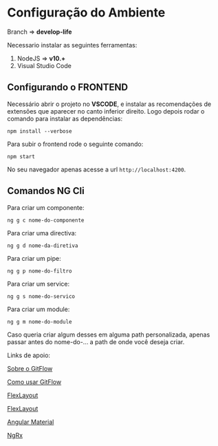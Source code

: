 # Configuração do Ambiente

Branch => **develop-life**

Necessario instalar as seguintes ferramentas:

1. NodeJS => **v10.+**
2. Visual Studio Code

## Configurando o FRONTEND

Necessário abrir o projeto no **VSCODE**, e instalar as recomendações de extensões que aparecer no canto inferior direito. Logo depois rodar o comando para instalar as dependências:

```
npm install --verbose
```

Para subir o frontend rode o seguinte comando:

```
npm start
```

No seu navegador apenas acesse a url `http://localhost:4200`.

## Comandos NG Cli

Para criar um componente:

```
ng g c nome-do-componente
```

Para criar uma directiva:

```
ng g d nome-da-diretiva
```

Para criar um pipe:

```
ng g p nome-do-filtro
```

Para criar um service:

```
ng g s nome-do-servico
```

Para criar um module:

```
ng g m nome-do-module
```

Caso queria criar algum desses em alguma path personalizada, apenas passar antes do nome-do-... a path de onde você deseja criar.

Links de apoio:

[Sobre o GitFlow](https://www.atlassian.com/br/git/tutorials/comparing-workflows/gitflow-workflow)

[Como usar GitFlow](https://medium.com/trainingcenter/utilizando-o-fluxo-git-flow-e63d5e0d5e04)

[FlexLayout](https://tburleson-layouts-demos.firebaseapp.com/#/docs)

[FlexLayout](https://github.com/angular/flex-layout/wiki/Responsive-API)

[Angular Material](https://material.angular.io/components/categories)

[NgRx](https://ngrx.io/guide/store)
